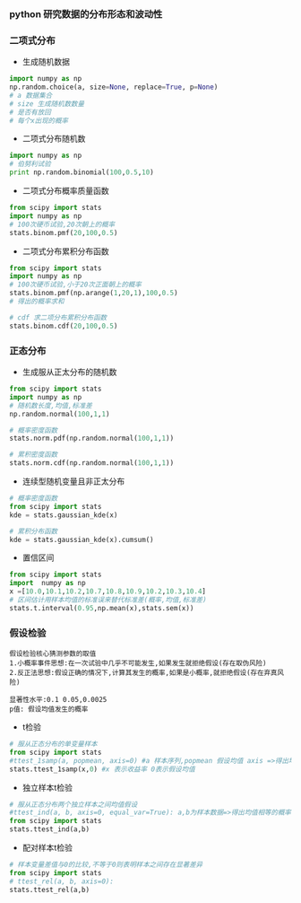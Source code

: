 ### python 研究数据的分布形态和波动性

### 二项式分布
* 生成随机数据
```python
import numpy as np
np.random.choice(a, size=None, replace=True, p=None)
# a 数据集合
# size 生成随机数数量
# 是否有放回
# 每个x出现的概率
```
* 二项式分布随机数
```python
import numpy as np
# 伯努利试验
print np.random.binomial(100,0.5,10) 
```
* 二项式分布概率质量函数
```python
from scipy import stats
import numpy as np
# 100次硬币试验,20次朝上的概率
stats.binom.pmf(20,100,0.5)
```

* 二项式分布累积分布函数
```python
from scipy import stats
import numpy as np
# 100次硬币试验,小于20次正面朝上的概率
stats.binom.pmf(np.arange(1,20,1),100,0.5)
# 得出的概率求和

# cdf 求二项分布累积分布函数
stats.binom.cdf(20,100,0.5)
```

### 正态分布
* 生成服从正太分布的随机数
```python
from scipy import stats
import numpy as np
# 随机数长度,均值,标准差
np.random.normal(100,1,1)

# 概率密度函数
stats.norm.pdf(np.random.normal(100,1,1))

# 累积密度函数
stats.norm.cdf(np.random.normal(100,1,1))
``` 
* 连续型随机变量且非正太分布
```python
# 概率密度函数
from scipy import stats
kde = stats.gaussian_kde(x) 

# 累积分布函数
kde = stats.gaussian_kde(x).cumsum()
```
* 置信区间
```python
from scipy import stats
import  numpy as np
x =[10.0,10.1,10.2,10.7,10.8,10.9,10.2,10.3,10.4]
# 区间估计用样本均值的标准误来替代标准差(概率,均值,标准差)
stats.t.interval(0.95,np.mean(x),stats.sem(x))

```
### 假设检验
```text
假设检验核心猜测参数的取值
1.小概率事件思想:在一次试验中几乎不可能发生,如果发生就拒绝假设(存在取伪风险)
2.反正法思想:假设正确的情况下,计算其发生的概率,如果是小概率,就拒绝假设(存在弃真风险)

显著性水平:0.1 0.05,0.0025
p值: 假设均值发生的概率
```

* t检验
```python
# 服从正态分布的单变量样本
from scipy import stats
#ttest_1samp(a, popmean, axis=0) #a 样本序列,popmean 假设均值 axis =>得出均值的概率
stats.ttest_1samp(x,0) #x 表示收益率 0表示假设均值
```
* 独立样本t检验
```python
# 服从正态分布两个独立样本之间均值假设
#ttest_ind(a, b, axis=0, equal_var=True): a,b为样本数据=>得出均值相等的概率
from scipy import stats
stats.ttest_ind(a,b)
```
* 配对样本t检验
```python
# 样本变量差值与0的比较,不等于0则表明样本之间存在显著差异
from scipy import stats
# ttest_rel(a, b, axis=0):
stats.ttest_rel(a,b)
```







